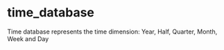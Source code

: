 # time_database

Time database represents the time dimension: Year, Half, Quarter, Month, Week and Day
